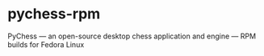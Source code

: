 # pychess-rpm
PyChess — an open-source desktop chess application and engine — RPM builds for Fedora Linux
